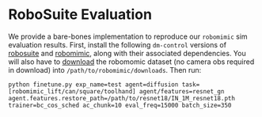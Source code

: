# RoboSuite Evaluation

We provide a bare-bones implementation to reproduce our `robomimic` sim evaluation results. First, install the following `dm-control` versions of [robosuite](https://github.com/SudeepDasari/robosuite/tree/restore_dit) and [robomimic](https://github.com/SudeepDasari/robomimic), along with their associated dependencies. You will also have to [download](https://github.com/SudeepDasari/robomimic/blob/restore_dit/robomimic/scripts/download_datasets.py) the robomomic dataset (no camera obs required in download) into `/path/to/robomimic/downloads`. Then run:

```
python finetune.py exp_name=test agent=diffusion task=[robomimic_lift/can/square/toolhand] agent/features=resnet_gn agent.features.restore_path=/path/to/resnet18/IN_1M_resnet18.pth  trainer=bc_cos_sched ac_chunk=10 eval_freq=15000 batch_size=350
```

